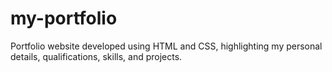 # my-portfolio
Portfolio website developed using HTML and CSS, highlighting my personal details, qualifications, skills, and projects.
